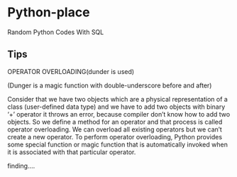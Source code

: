 # Python-place

 Random Python Codes
 With SQL 

## Tips

OPERATOR OVERLOADING(dunder is used)

(Dunger is a magic function with double-underscore before and after)

Consider that we have two objects which are a physical representation of a class (user-defined data type) and we have to add two objects with binary ‘+’ operator it throws an error, because compiler don’t know how to add two objects. So we define a method for an operator and that process is called operator overloading. We can overload all existing operators but we can’t create a new operator. To perform operator overloading, Python provides some special function or magic function that is automatically invoked when it is associated with that particular operator. 


finding....
